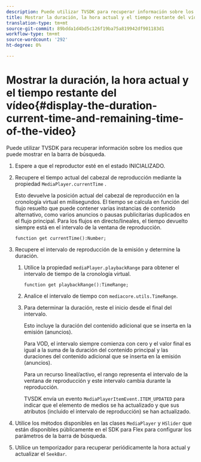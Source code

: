 ```yaml
---
description: Puede utilizar TVSDK para recuperar información sobre los medios que puede mostrar en la barra de búsqueda.
title: Mostrar la duración, la hora actual y el tiempo restante del vídeo
translation-type: tm+mt
source-git-commit: 89bdda1d4bd5c126f19ba75a819942df901183d1
workflow-type: tm+mt
source-wordcount: '292'
ht-degree: 0%

---
```



# Mostrar la duración, la hora actual y el tiempo restante del vídeo{#display-the-duration-current-time-and-remaining-time-of-the-video}

Puede utilizar TVSDK para recuperar información sobre los medios que puede mostrar en la barra de búsqueda.

1. Espere a que el reproductor esté en el estado INICIALIZADO.
1. Recupere el tiempo actual del cabezal de reproducción mediante la propiedad `MediaPlayer.currentTime` .

   Esto devuelve la posición actual del cabezal de reproducción en la cronología virtual en milisegundos. El tiempo se calcula en función del flujo resuelto que puede contener varias instancias de contenido alternativo, como varios anuncios o pausas publicitarias duplicados en el flujo principal. Para los flujos en directo/lineales, el tiempo devuelto siempre está en el intervalo de la ventana de reproducción.

   ```
   function get currentTime():Number;
   ```

1. Recupere el intervalo de reproducción de la emisión y determine la duración.
   1. Utilice la propiedad `mediaPlayer.playbackRange` para obtener el intervalo de tiempo de la cronología virtual.

      ```
      function get playbackRange():TimeRange;
      ```

   1. Analice el intervalo de tiempo con `mediacore.utils.TimeRange`.
   1. Para determinar la duración, reste el inicio desde el final del intervalo.

      Esto incluye la duración del contenido adicional que se inserta en la emisión (anuncios).

      Para VOD, el intervalo siempre comienza con cero y el valor final es igual a la suma de la duración del contenido principal y las duraciones del contenido adicional que se inserta en la emisión (anuncios).

      Para un recurso lineal/activo, el rango representa el intervalo de la ventana de reproducción y este intervalo cambia durante la reproducción.

      TVSDK envía un evento `MediaPlayerItemEvent.ITEM_UPDATED` para indicar que el elemento de medios se ha actualizado y que sus atributos (incluido el intervalo de reproducción) se han actualizado.

1. Utilice los métodos disponibles en las clases `MediaPlayer` y `HSlider` que están disponibles públicamente en el SDK para Flex para configurar los parámetros de la barra de búsqueda.

1. Utilice un temporizador para recuperar periódicamente la hora actual y actualizar el `SeekBar`.
